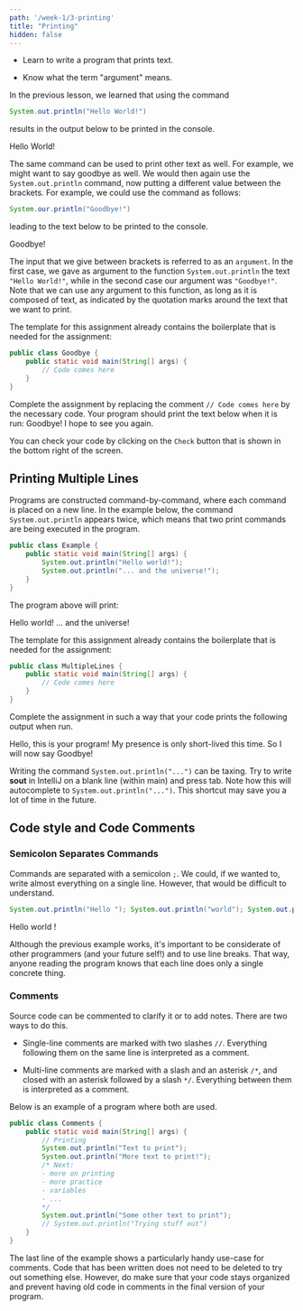 ```yaml
---
path: '/week-1/3-printing'
title: "Printing"
hidden: false
---
```


<text-box variant='learningObjectives' name='Learning Objectives'>

- Learn to write a program that prints text.

- Know what the term "argument" means.

</text-box>

In the previous lesson, we learned that using the command
```java
System.out.println("Hello World!")
```
results in the output below to be printed in the console.

<sample-output>

Hello World!

</sample-output>

The same command can be used to print other text as well. For example, we might want to say goodbye as well. We would then again use the `System.out.println` command, now putting a different value between the brackets. For example, we could use the command as follows:
``` Java
System.our.println("Goodbye!")
```
leading to the text below to be printed to the console.

<sample-output>

Goodbye!

</sample-output>

The input that we give between brackets is referred to as an `argument`. In the first case, we gave as argument to the function `System.out.println` the text ``"Hello World!"``, while in the second case our argument was ``"Goodbye!"``. Note that we can use any argument to this function, as long as it is composed of text, as indicated by the quotation marks around the text that we want to print.

<programming-exercise name="Goodbye">

The template for this assignment already contains the boilerplate that is needed for the assignment:
```java
public class Goodbye {
    public static void main(String[] args) {
        // Code comes here
    }
}

```

Complete the assignment by replacing the comment `// Code comes here` by the necessary code. Your program should print the text below when it is run:
<sample-output>
  Goodbye! I hope to see you again.
</sample-output>

You can check your code by clicking on the `Check` button that is shown in the bottom right of the screen.

</programming-exercise>


## Printing Multiple Lines
Programs are constructed command-by-command, where each command is placed on a new line. In the example below, the command `System.out.println` appears twice, which means that two print commands are being executed in the program.

```java
public class Example {
    public static void main(String[] args) {
        System.out.println("Hello world!");
        System.out.println("... and the universe!");
    }
}
```

The program above will print:

<sample-output>

Hello world!
... and the universe!

</sample-output>


<!-- The guidelines in the assignments regarding the print format are very precise. If the assignment expects you to print a parenthesis, you must print the parenthesis.
This preciseness with regard to the output is relevant in programming in general. Missing a single character may cause an error. Novice programmers often enter a comma instead of a dot, and write, for instance `printin` instead of `println`, leave out apostrophes, or forget the semicolon after a command. Any one of these would cause an error and cause the program execution to fail.
Learning programming is, in fact, a path full of mistakes -- and every error message is a chance to learn. Keep a look out for any red signs and try to read the test errors! -->

<programming-exercise name="Multiple Lines">

The template for this assignment already contains the boilerplate that is needed for the assignment:
```java
public class MultipleLines {
    public static void main(String[] args) {
        // Code comes here
    }
}

```

Complete the assignment in such a way that your code prints the following output when run.

<sample-output>
  Hello, this is your program!
  My presence is only short-lived this time.
  So I will now say Goodbye!
</sample-output>

</programming-exercise>

<text-box variant=hint name="Using the shortcut *sout*">

Writing the command `System.out.println("...")` can be taxing. Try to write **sout** in IntelliJ on a blank line (within main) and press tab. Note how this will autocomplete to `System.out.println("...")`. This shortcut may save you a lot of time in the future.

</text-box>

## Code style and Code Comments

### Semicolon Separates Commands
Commands are separated with a semicolon `;`. We could, if we wanted to, write almost everything on a single line. However, that would be difficult to understand.

```java
System.out.println("Hello "); System.out.println("world"); System.out.println("!\n");
```

Hello
world
!

Although the previous example works, it's important to be considerate of other programmers (and your future self!) and to use line breaks. That way, anyone reading the program knows that each line does only a single concrete thing.

### Comments
Source code can be commented to clarify it or to add notes. There are two ways to do this.

- Single-line comments are marked with two slashes `//`. Everything following them on the same line is interpreted as a comment.

- Multi-line comments are marked with a slash and an asterisk `/*`, and closed with an asterisk followed by a slash `*/`. Everything between them is interpreted as a comment.

Below is an example of a program where both are used.

```java
public class Comments {
    public static void main(String[] args) {
        // Printing
        System.out.println("Text to print");
        System.out.println("More text to print!");
        /* Next:
        - more on printing
        - more practice
        - variables
        - ...
        */
        System.out.println("Some other text to print");
        // System.out.println("Trying stuff out")
    }
}
```

The last line of the example shows a particularly handy use-case for comments. Code that has been written does not need to be deleted to try out something else. However, do make sure that your code stays organized and prevent having old code in comments in the final version of your program.
